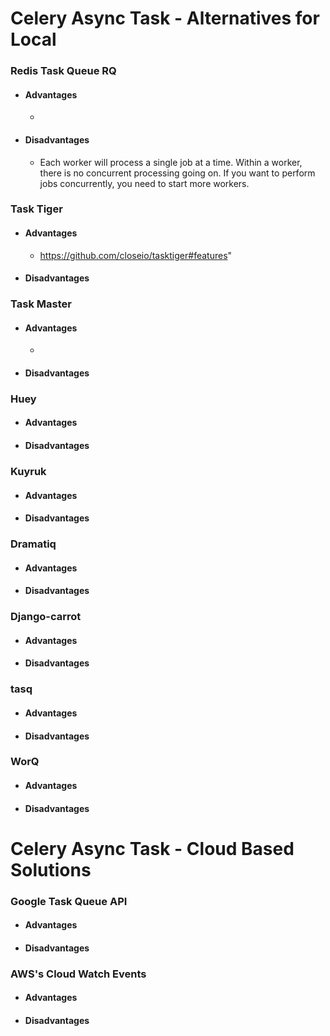 # Celery Async Task - Alternatives for Local 

### Redis Task Queue RQ
- #### Advantages
  - 
- #### Disadvantages
  - Each worker will process a single job at a time. Within a worker, there is no concurrent processing going on. If you want to perform jobs concurrently, you need to start more workers.

### Task Tiger
- #### Advantages
  - https://github.com/closeio/tasktiger#features"
- #### Disadvantages

### Task Master
- #### Advantages
  - 
- #### Disadvantages

### Huey
- #### Advantages
- #### Disadvantages

### Kuyruk
- #### Advantages
- #### Disadvantages

### Dramatiq
- #### Advantages
- #### Disadvantages

### Django-carrot
- #### Advantages
- #### Disadvantages

### tasq
- #### Advantages
- #### Disadvantages

### WorQ
- #### Advantages
- #### Disadvantages

# Celery Async Task - Cloud Based Solutions

### Google Task Queue API
- #### Advantages
- #### Disadvantages

### AWS's Cloud Watch Events
- #### Advantages
- #### Disadvantages
